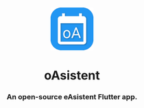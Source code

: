 <p align="center">
    <img src=assets/icon/oa_icon.png height=100>
</p>

<h1 align="center">oAsistent</h1>

<h3 align="center">An open-source eAsistent Flutter app.</h3>

